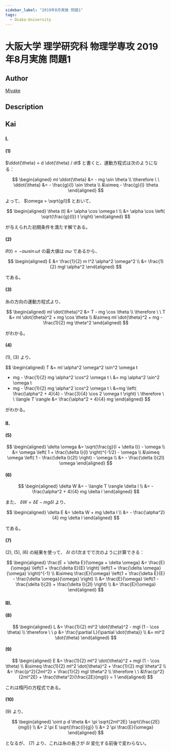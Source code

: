 ```yaml
---
sidebar_label: "2019年8月実施 問題1"
tags:
  - Osaka-University
---
```

# 大阪大学 理学研究科 物理学専攻 2019年8月実施 問題1

## **Author**
[Miyake](https://miyake.github.io/exams/index.html)

## **Description**

## **Kai**
### I.
#### (1)
$\ddot{\theta} = d \dot{\theta} / dt$ と書くと、運動方程式は次のようになる：

$$
\begin{aligned}
ml \ddot{\theta} &= - mg \sin \theta
\\
\therefore \ \ 
\ddot{\theta} &= - \frac{g}{l} \sin \theta
\\
&\simeq - \frac{g}{l} \theta
\end{aligned}
$$

よって、 $\omega = \sqrt{g/l}$ とおいて、

$$
\begin{aligned}
\theta (t)
&= \alpha \cos \omega t
\\
&= \alpha \cos \left( \sqrt{\frac{g}{l}} t \right)
\end{aligned}
$$

が与えられた初期条件を満たす解である。

#### (2)
$\dot{\theta}(t) = - \alpha \omega \sin \omega t$
の最大値は $\alpha \omega$ であるから、

$$
\begin{aligned}
E
&= \frac{1}{2} m l^2 \alpha^2 \omega^2
\\
&= \frac{1}{2} mgl \alpha^2
\end{aligned}
$$

である。

#### (3)
糸の方向の運動方程式より、

$$
\begin{aligned}
ml \dot{\theta}^2 &= T - mg \cos \theta
\\
\therefore \ \ 
T
&= ml \dot{\theta}^2 + mg \cos \theta
\\
&\simeq ml \dot{\theta}^2 + mg - \frac{1}{2} mg \theta^2
\end{aligned}
$$

がわかる。

#### (4)
(1), (3) より、

$$
\begin{aligned}
T
&= ml \alpha^2 \omega^2 \sin^2 \omega t
+ mg - \frac{1}{2} mg \alpha^2 \cos^2 \omega t
\\
&= mg \alpha^2 \sin^2 \omega t
+ mg - \frac{1}{2} mg \alpha^2 \cos^2 \omega t
\\
&=mg \left( \frac{\alpha^2 + 4}{4} - \frac{3}{4} \cos 2 \omega t \right)
\\
\therefore \ \ 
\langle T \rangle
&= \frac{\alpha^2 + 4}{4} mg
\end{aligned}
$$

がわかる。

### II.
#### (5)

$$
\begin{aligned}
\delta \omega
&= \sqrt{\frac{g}{l + \delta l}} - \omega
\\
&= \omega \left( 1 + \frac{\delta l}{l} \right)^{-1/2} - \omega
\\
&\simeq \omega \left( 1 - \frac{\delta l}{2l} \right) - \omega
\\
&= - \frac{\delta l}{2l} \omega
\end{aligned}
$$

#### (6)

$$
\begin{aligned}
\delta W
&= - \langle T \rangle \delta l
\\
&= - \frac{\alpha^2 + 4}{4} mg \delta l
\end{aligned}
$$

また、 $\delta W = \delta E - mg \delta l$ より、

$$
\begin{aligned}
\delta E
&= \delta W + mg \delta l
\\
&= - \frac{\alpha^2}{4} mg \delta l
\end{aligned}
$$

である。

#### (7)
(2), (5), (6) の結果を使って、
$\delta l$ の1次までで次のように計算できる：

$$
\begin{aligned}
\frac{E + \delta E}{\omega + \delta \omega}
&= \frac{E}{\omega} \left(1 + \frac{\delta E}{E} \right)
\left(1 + \frac{\delta \omega}{\omega} \right)^{-1}
\\
&\simeq \frac{E}{\omega}
\left(1 + \frac{\delta E}{E} - \frac{\delta \omega}{\omega} \right)
\\
&= \frac{E}{\omega}
\left(1 - \frac{\delta l}{2l} + \frac{\delta l}{2l} \right)
\\
&= \frac{E}{\omega}
\end{aligned}
$$

### III.
#### (8)

$$
\begin{aligned}
L
&= \frac{1}{2} ml^2 \dot{\theta}^2 - mgl (1 - \cos \theta)
\\
\therefore \ \ 
p
&= \frac{\partial L}{\partial \dot{\theta}}
\\
&= ml^2 \dot{\theta}
\end{aligned}
$$

#### (9)

$$
\begin{aligned}
E
&= \frac{1}{2} ml^2 \dot{\theta}^2 + mgl (1 - \cos \theta)
\\
&\simeq \frac{1}{2} ml^2 \dot{\theta}^2 + \frac{1}{2} mgl \theta^2
\\
&= \frac{p^2}{2ml^2} + \frac{1}{2} mgl \theta^2
\\
\therefore \ \ 
&\frac{p^2}{2ml^2E} + \frac{\theta^2}{\frac{2E}{mgl}} = 1
\end{aligned}
$$

これは楕円の方程式である。

#### (10)
(9) より、

$$
\begin{aligned}
\oint p d \theta
&= \pi \sqrt{2ml^2E} \sqrt{\frac{2E}{mgl}}
\\
&= 2 \pi E \sqrt{\frac{l}{g}}
\\
&= 2 \pi \frac{E}{\omega}
\end{aligned}
$$

となるが、 (7) より、これは糸の長さが $\delta l$ 変化する前後で変わらない。